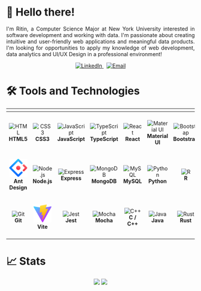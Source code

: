 # 👋 Hello there!

<p align="justify">
    I'm Ritin, a Computer Science Major at New York University interested in software development and working with data. I'm passionate about creating intuitive and user-friendly web applications and meaningful data products. I'm looking for opportunities to apply my knowledge of web development, data analytics and UI/UX Design in a professional environment!
</p>

<p align="center">
  <a href="https://www.linkedin.com/in/ritin-malhotra/">
    <img src="https://img.shields.io/badge/-LinkedIn-0A66C2?style=for-the-badge&logo=linkedin&logoColor=white" alt="LinkedIn" />
  </a>
  &#8287;
  <a href="https://ritindev.github.io/project-portfolio/mail">
    <img src="https://img.shields.io/badge/-Email-E74A4A?style=for-the-badge&logo=mail.ru&logoColor=white" alt="Email" />
  </a>
</p>

# 🛠️ Tools and Technologies

<div align="center">
<table>
                <thead>
                    <tr>
                        <th scope="col"></th>
                        <th scope="col"></th>
                        <th scope="col"></th>
                        <th scope="col"></th>
                        <th scope="col"></th>
                        <th scope="col"></th>
                        <th scope="col"></th>
                    </tr>
                </thead>
                <tbody>
                    <tr>
                        <td align="center" height="108" width="108">
                            <img
                                src="https://cdn.jsdelivr.net/gh/devicons/devicon/icons/html5/html5-plain.svg"
                                width="48"
                                height="48"
                                alt="HTML"
                            />
                            <br /><strong>HTML5</strong>
                        </td>
                        <td align="center" height="108" width="108">
                            <img
                                src="https://cdn.jsdelivr.net/gh/devicons/devicon/icons/css3/css3-plain.svg"
                                width="48"
                                height="48"
                                alt="CSS3"
                            />
                            <br /><strong>CSS3</strong>
                        </td>
                        <td align="center" height="108" width="108">
                            <img
                                src="https://cdn.jsdelivr.net/gh/devicons/devicon/icons/javascript/javascript-plain.svg"
                                width="48"
                                height="48"
                                alt="JavaScript"
                            />
                            <br /><strong>JavaScript</strong>
                        </td>
                        <td align="center" height="108" width="108">
                            <img
                                src="https://cdn.jsdelivr.net/gh/devicons/devicon/icons/typescript/typescript-plain.svg"
                                width="48"
                                height="48"
                                alt="TypeScript"
                            />
                            <br /><strong>TypeScript</strong>
                        </td>
                        <td align="center" height="108" width="108">
                            <img
                                src="https://cdn.jsdelivr.net/gh/devicons/devicon/icons/react/react-original.svg"
                                width="48"
                                height="48"
                                alt="React"
                            />
                            <br /><strong>React</strong>
                        </td>
                        <td align="center" height="108" width="108">
                            <img
                                src="https://cdn.jsdelivr.net/gh/devicons/devicon/icons/materialui/materialui-original.svg"
                                width="48"
                                height="48"
                                alt="Material UI"
                            />
                            <br /><strong>Material UI</strong>
                        </td>
                        <td align="center" height="108" width="108">
                            <img
                                src="https://cdn.jsdelivr.net/gh/devicons/devicon/icons/bootstrap/bootstrap-original.svg"
                                width="48"
                                height="48"
                                alt="Bootstrap"
                            />
                            <br /><strong>Bootstrap</strong>
                        </td>
                    </tr>
                    <tr>
                        <td align="center" height="108" width="108">
                            <img
                                src="static/logos/ant-design-logo.svg"
                                width="48"
                                height="48"
                                alt="Ant Design"
                            />
                            <br /><strong>Ant Design</strong>
                        </td>
                        <td align="center" height="108" width="108">
                            <img
                                src="https://cdn.jsdelivr.net/gh/devicons/devicon@latest/icons/nodejs/nodejs-plain-wordmark.svg"
                                width="48"
                                height="48"
                                alt="Node.js"
                            />
                            <br /><strong>Node.js</strong>
                        </td>
                        <td align="center" height="108" width="108">
                            <img
                                className='express-logo switch-colors'
                                src="https://cdn.jsdelivr.net/gh/devicons/devicon/icons/express/express-original.svg"
                                width="48"
                                height="48"
                                alt="Express"
                            />
                            <br /><strong>Express</strong>
                        </td>
                        <td align="center" height="108" width="108">
                            <img
                                src="https://cdn.jsdelivr.net/gh/devicons/devicon/icons/mongodb/mongodb-original.svg"
                                width="48"
                                height="48"
                                alt="MongoDB"
                            />
                            <br /><strong>MongoDB</strong>
                        </td>
                        <td align="center" height="108" width="108">
                            <img
                                src="https://cdn.jsdelivr.net/gh/devicons/devicon/icons/mysql/mysql-original.svg"
                                width="48"
                                height="48"
                                alt="MySQL"
                            />
                            <br /><strong>MySQL</strong>
                        </td>
                        <td align="center" height="108" width="108">
                            <img
                                src="https://cdn.jsdelivr.net/gh/devicons/devicon/icons/python/python-original.svg"
                                width="48"
                                height="48"
                                alt="Python"
                            />
                            <br /><strong>Python</strong>
                        </td>
                        <td align="center" height="108" width="108">
                            <img
                                src="https://cdn.jsdelivr.net/gh/devicons/devicon/icons/r/r-original.svg"
                                width="48"
                                height="48"
                                alt="R"
                            />
                            <br /><strong>R</strong>
                        </td>
                    </tr>
                    <tr>
                        <td align="center" height="108" width="108">
                            <img
                                src="https://cdn.jsdelivr.net/gh/devicons/devicon/icons/git/git-original.svg"
                                width="48"
                                height="48"
                                alt="Git"
                            />
                            <br /><strong>Git</strong>
                        </td>
                        <td align="center" height="108" width="108">
                            <img
                                src='static/logos/vite.svg'
                                width="48"
                                height="48"
                                alt="Vite"
                            />
                            <br /><strong>Vite</strong>
                        </td>
                        <td align="center" height="108" width="108">
                            <img
                                src="https://cdn.jsdelivr.net/gh/devicons/devicon/icons/jest/jest-plain.svg"
                                width="48"
                                height="48"
                                alt="Jest"
                            />
                            <br /><strong>Jest</strong>
                        </td>
                        <td align="center" height="108" width="108">
                            <img
                                src="https://cdn.jsdelivr.net/gh/devicons/devicon/icons/mocha/mocha-plain.svg"
                                width="48"
                                height="48"
                                alt="Mocha"
                            />
                            <br /><strong>Mocha</strong>
                        </td>
                        <td align="center" height="108" width="108">
                            <img
                                src="https://cdn.jsdelivr.net/gh/devicons/devicon/icons/cplusplus/cplusplus-original.svg"
                                width="48"
                                height="48"
                                alt="C++"
                            />
                            <br /><strong>C / C++</strong>
                        </td>
                        <td align="center" height="108" width="108">
                            <img
                                src="https://cdn.jsdelivr.net/gh/devicons/devicon/icons/java/java-original.svg"
                                width="48"
                                height="48"
                                alt="Java"
                            />
                            <br /><strong>Java</strong>
                        </td>
                        <td align="center" height="108" width="108">
                            <img
                                className='rust-logo switch-colors'
                                src="https://cdn.jsdelivr.net/gh/devicons/devicon@latest/icons/rust/rust-original.svg"
                                width="48"
                                height="48"
                                alt="Rust"
                            />
                            <br /><strong>Rust</strong>
                        </td>
                    </tr>
                </tbody>
            </table>
</div>

# 📈 Stats
<div align="center">
<img
  src="https://github-readme-stats.vercel.app/api?username=ritindev&show_icons=true&theme=material-palenight&hide=stars&hide_border=true&rank_icon=github&include_all_commits=true"
/>
<img
  src="https://github-readme-stats.vercel.app/api/top-langs/?username=ritindev&exclude_repo=Applied-Data-Science&layout=compact&theme=material-palenight&hide_border=true"
/>
</div>